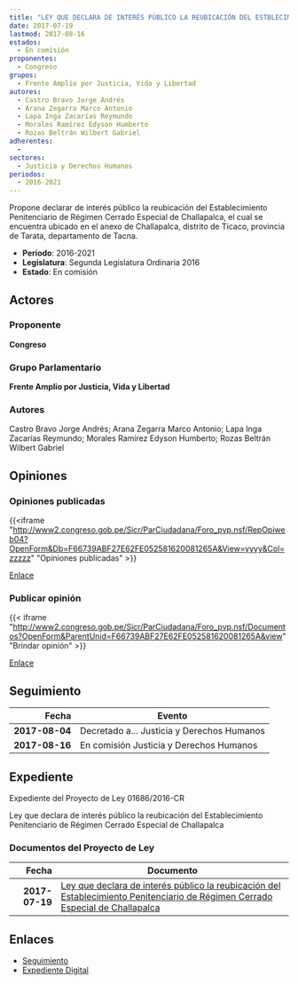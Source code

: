 ```yaml
---
title: "LEY QUE DECLARA DE INTERÉS PÚBLICO LA REUBICACIÓN DEL ESTBLECIMIENTO PENITENCIARIO DE REGIMEN CERRADO ESPECIAL DE CHALLAPALCA"
date: 2017-07-19
lastmod: 2017-08-16
estados: 
  - En comisión
proponentes: 
  - Congreso
grupos: 
  - Frente Amplio por Justicia, Vida y Libertad
autores: 
  - Castro Bravo Jorge Andrés
  - Arana Zegarra Marco Antonio
  - Lapa Inga Zacarías Reymundo
  - Morales Ramírez Edyson Humberto
  - Rozas Beltrán Wilbert Gabriel
adherentes: 
  - 
sectores: 
  - Justicia y Derechos Humanos
periodos: 
  - 2016-2021
---
```


Propone declarar de interés público la reubicación del Establecimiento Penitenciario de Régimen Cerrado Especial de Challapalca, el cual se encuentra ubicado en el anexo de Challapalca, distrito de Ticaco, provincia de Tarata, departamento de Tacna.

- **Periodo**: 2016-2021
- **Legislatura**: Segunda Legislatura Ordinaria 2016
- **Estado**: En comisión

## Actores

### Proponente

**Congreso**

### Grupo Parlamentario

**Frente Amplio por Justicia, Vida y Libertad**

### Autores

Castro Bravo Jorge Andrés; Arana Zegarra Marco Antonio; Lapa Inga Zacarías Reymundo; Morales Ramírez Edyson Humberto; Rozas Beltrán Wilbert Gabriel


## Opiniones

### Opiniones publicadas

{{<iframe "http://www2.congreso.gob.pe/Sicr/ParCiudadana/Foro_pvp.nsf/RepOpiweb04?OpenForm&Db=F66739ABF27E62FE052581620081265A&View=yyyy&Col=zzzzz" "Opiniones publicadas" >}}

[Enlace](http://www2.congreso.gob.pe/Sicr/ParCiudadana/Foro_pvp.nsf/RepOpiweb04?OpenForm&Db=F66739ABF27E62FE052581620081265A&View=yyyy&Col=zzzzz)
### Publicar opinión

{{< iframe "http://www2.congreso.gob.pe/Sicr/ParCiudadana/Foro_pvp.nsf/Documentos?OpenForm&ParentUnid=F66739ABF27E62FE052581620081265A&view" "Brindar opinión" >}}

[Enlace](http://www2.congreso.gob.pe/Sicr/ParCiudadana/Foro_pvp.nsf/Documentos?OpenForm&ParentUnid=F66739ABF27E62FE052581620081265A&view)

## Seguimiento

| Fecha | Evento |
|------:|--------|
| **2017-08-04** | Decretado a... Justicia y Derechos Humanos|
| **2017-08-16** | En comisión Justicia y Derechos Humanos|


## Expediente

Expediente del Proyecto de Ley 01686/2016-CR

Ley que declara de interés público la reubicación del Establecimiento Penitenciario de Régimen Cerrado Especial de Challapalca


### Documentos del Proyecto de Ley

| Fecha | Documento |
|------:|--------|
| **2017-07-19** | [Ley que declara de interés público la reubicación del Establecimiento Penitenciario de Régimen Cerrado Especial de Challapalca](http://www.leyes.congreso.gob.pe/Documentos/2016_2021/Proyectos_de_Ley_y_de_Resoluciones_Legislativas/PL0168620170719.PDF) |

## Enlaces 

- [Seguimiento](http://www2.congreso.gob.pe/Sicr/TraDocEstProc/CLProLey2016.nsf/f7fff46988ca05b1052578e100829cc7/d509ec9f2348b8dd05258162007a55ff?OpenDocument)
- [Expediente Digital](http://www2.congreso.gob.pe/Sicr/TraDocEstProc/CLProLey2016.nsf/f7fff46988ca05b1052578e100829cc7/d509ec9f2348b8dd05258162007a55ff?OpenDocument&Click=05257FB7005EB655.eb71d0cf91d8294e05256cdf006b5706/$Body/0.1C6C)
